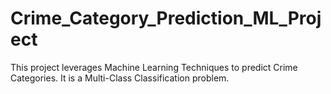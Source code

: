 # Crime_Category_Prediction_ML_Project
This project leverages Machine Learning Techniques to predict Crime Categories. It is a Multi-Class Classification problem.

